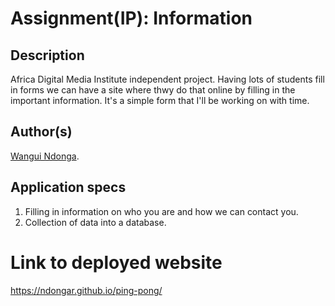 # Assignment(IP): Information

## Description
Africa Digital Media Institute  independent project. Having lots of students fill in forms we can have a site where thwy do that online by filling in the important information. It's a simple form that I'll be working on with time.

## Author(s)
[Wangui Ndonga](https://github.com/wanguii).

## Application specs
1. Filling in information on who you are and how we can contact you.
2. Collection of data into a database.


# Link to deployed website
https://ndongar.github.io/ping-pong/
